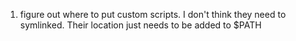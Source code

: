 1. figure out where to put custom scripts. I don't think they need to symlinked. Their location just needs to be added to $PATH
